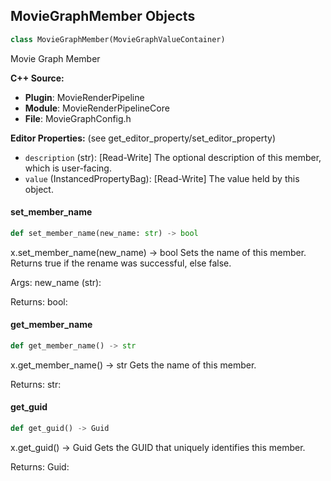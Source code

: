 ## MovieGraphMember Objects

```python
class MovieGraphMember(MovieGraphValueContainer)
```

Movie Graph Member

**C++ Source:**

- **Plugin**: MovieRenderPipeline
- **Module**: MovieRenderPipelineCore
- **File**: MovieGraphConfig.h

**Editor Properties:** (see get_editor_property/set_editor_property)

- ``description`` (str):  [Read-Write] The optional description of this member, which is user-facing.
- ``value`` (InstancedPropertyBag):  [Read-Write] The value held by this object.

<a id="unreal.MovieGraphMember.set_member_name"></a>

#### set_member_name

```python
def set_member_name(new_name: str) -> bool
```

x.set_member_name(new_name) -> bool
Sets the name of this member. Returns true if the rename was successful, else false.

Args:
    new_name (str): 

Returns:
    bool:

<a id="unreal.MovieGraphMember.get_member_name"></a>

#### get_member_name

```python
def get_member_name() -> str
```

x.get_member_name() -> str
Gets the name of this member.

Returns:
    str:

<a id="unreal.MovieGraphMember.get_guid"></a>

#### get_guid

```python
def get_guid() -> Guid
```

x.get_guid() -> Guid
Gets the GUID that uniquely identifies this member.

Returns:
    Guid:

<a id="unreal.MovieGraphVariable"></a>